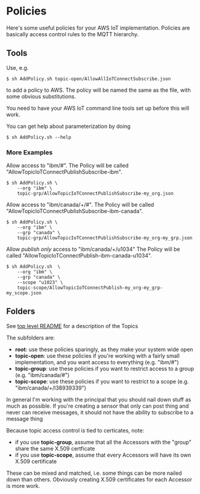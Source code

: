 # Policies

Here's some useful policies for your AWS IoT implementation.
Policies are basically access control rules to the MQTT hierarchy.

## Tools

Use, e.g. 
    
    $ sh AddPolicy.sh topic-open/AllowAllIoTConnectSubscribe.json

to add a policy to AWS. The policy will be named the same as the file,
with some obvious substitutions. 

You need to have your AWS IoT command line tools set up before this will work.

You can get help about parameterization by doing

    $ sh AddPolicy.sh --help

### More Examples

Allow access to "ibm/#". 
The Policy will be called "AllowTopicIoTConnectPublishSubscribe-ibm".

    $ sh AddPolicy.sh \
        --org "ibm" \
        topic-grp/AllowTopicIoTConnectPublishSubscribe-my_org.json

Allow access to "ibm/canada/+/#".
The Policy will be called "AllowTopicIoTConnectPublishSubscribe-ibm-canada".

    $ sh AddPolicy.sh \
        --org "ibm" \
        --grp "canada" \
        topic-grp/AllowTopicIoTConnectPublishSubscribe-my_org-my_grp.json

Allow _publish only_ access to "ibm/canada/+/u1034"
The Policy will be called "AllowTopicIoTConnectPublish-ibm-canada-u1034".

    $ sh AddPolicy.sh  \
        --org "ibm" \
        --grp "canada" \
        --scope "u1023" \
        topic-scope/AllowTopicIoTConnectPublish-my_org-my_grp-my_scope.json


## Folders

See [top level README](../../README.md) for a description of the Topics

The subfolders are:

* **root**: use these policies sparingly, as they make your system wide open
* **topic-open**: use these policies if you're working with a fairly small implementation, and you want access to everything (e.g. "ibm/#")
* **topic-group**: use these policies if you want to restrict access to a group (e.g. "ibm/canada/#")
* **topic-scope**: use these policies if you want to restrict to a scope (e.g. "ibm/canada/+/l38939339")

In general I'm working with the principal that you should nail down stuff as much as possible.
If you're creating a sensor that only can post thing and never can receive messages,
it should not have the ability to subscribe to a message thing

Because topic access control is tied to certicates, note:

* if you use **topic-group**, assume that all the Accessors with the "group" share the same X.509 certficate
* if you use **topic-scope**, assume that every Accessors will have its own X.509 certificate

These can be mixed and matched, i.e. some things can be more nailed down than others. Obviously creating 
X.509 certificates for each Accessor is more work.
